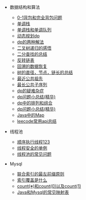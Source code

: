 
* 数据结构和算法
  * [0-1背包和完全背包问题](数据结构和算法/零一背包和完全背包问题.md)
  * [单调栈](数据结构和算法/单调栈(左右边第一个大小数).md)
  * [单调栈和单调队列](数据结构和算法/单调栈和单调队列.md)
  * [动态规划dp](数据结构和算法/动态规划dp.md)
  * [dp的两种解法](数据结构和算法/动态规划dp的两种解法(其中一种解法的优化).md)
  * [二叉树递归的感悟](数据结构和算法/二叉树递归的感悟.md)
  * [二分查找的总结](数据结构和算法/二分查找的总结.md)
  * [反转链表](数据结构和算法/反转链表.md)
  * [回溯的数据恢复](数据结构和算法/回溯的数据恢复.md)
  * [树的直径，节点，链长的总结](数据结构和算法/树的直径，节点，链长的总结.md)
  * [最近公共祖先](数据结构和算法/最近公共祖先.md)
  * [最长公共子序列](数据结构和算法/最长公共子序列.md)
  * [dp的疑难杂症](数据结构和算法/dp的疑难杂症.md)
  * [dp问题小总结(精华)](数据结构和算法/dp问题小总结(精华).md)
  * [dp中的排列和组合](数据结构和算法/dp中的排列和组合.md)
  * [dp问题小总结(精华)](数据结构和算法/dp问题小总结(精华).md)
  * [Java中的Map](数据结构和算法/Java中的Map.md)
  * [leecode常用api总结](数据结构和算法/leecode常用api总结.md)

* 线程池
  * [顺序执行线程123](线程池/顺序执行线程123.md)
  * [线程安全的单例](线程池/线程安全的单例.md)
  * [线程池的常见问题](线程池/线程池的常见问题.md)
  

* Mysql
  * [联合索引的最左前缀原则](Mysql/联合索引的最左前缀原则.md)
  * [索引覆盖是什么](Mysql/索引覆盖是什么.md)
  * [count(※)和count(0)以及count(1)](Mysql/count(※)和count(0)以及count(1).md)
  * [Java和Mysql的常见映射表](Mysql/Java和Mysql的常见映射表.md)